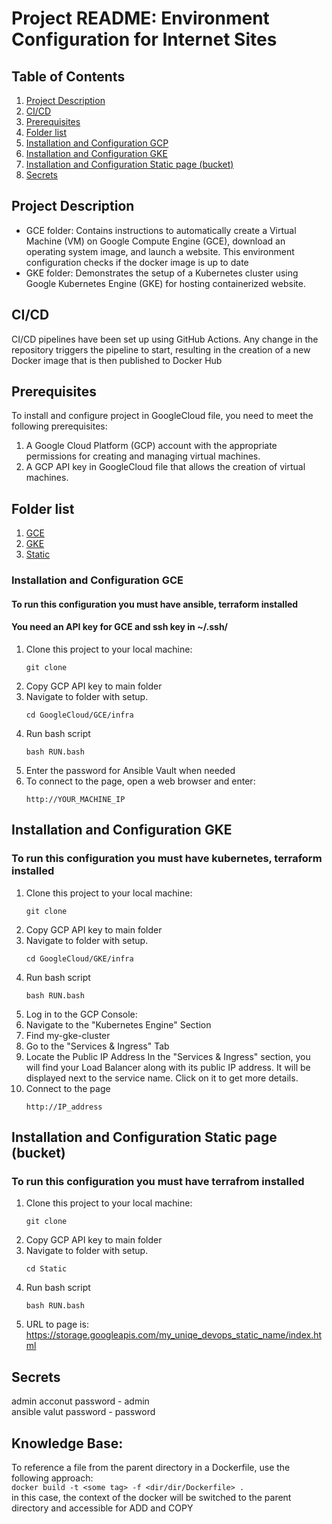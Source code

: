 # Project README: Environment Configuration for Internet Sites

## Table of Contents

1. [Project Description](#project-description)
2. [CI/CD](#cicd)
3. [Prerequisites](#prerequisites)
4. [Folder list](#folder-list)
5. [Installation and Configuration GCP](#installation-and-configuration-gce)
6. [Installation and Configuration GKE](#installation-and-configuration-gke)
7. [Installation and Configuration Static page (bucket)](#installation-and-configuration-static-page-bucket)
8. [Secrets](#secrets)

## Project Description
- GCE folder: Contains instructions to automatically create a Virtual Machine (VM) on Google Compute Engine (GCE), download an operating system image, and launch a website. This environment configuration checks if the docker image is up to date
- GKE folder: Demonstrates the setup of a Kubernetes cluster using Google Kubernetes Engine (GKE) for hosting containerized website.

## CI/CD
CI/CD pipelines have been set up using GitHub Actions. Any change in the repository triggers the pipeline to start, resulting in the creation of a new Docker image that is then published to Docker Hub

## Prerequisites
To install and configure project in GoogleCloud file, you need to meet the following prerequisites:

1. A Google Cloud Platform (GCP) account with the appropriate permissions for creating and managing virtual machines.
2. A GCP API key in GoogleCloud file that allows the creation of virtual machines.

## Folder list
1. [GCE](#installation-and-Configuration-GCE)
2. [GKE](##installation-and-Configuration-GKE)
3. [Static](##Installation-and-Configuration-Static-page-(bucket))

### Installation and Configuration GCE
#### To run this configuration you must have ansible, terraform installed
#### You need an API key for GCE and ssh key in ~/.ssh/

1. Clone this project to your local machine:
   ```shell
   git clone
2. Copy GCP API key to main folder
3. Navigate to folder with setup.
     ```shell
    cd GoogleCloud/GCE/infra
4. Run bash script
     ```shell
    bash RUN.bash
5. Enter the password for Ansible Vault when needed
6. To connect to the page, open a web browser and enter:
    ```shell
    http://YOUR_MACHINE_IP

## Installation and Configuration GKE
### To run this configuration you must have kubernetes, terraform installed

1. Clone this project to your local machine:
   ```shell
   git clone
2. Copy GCP API key to main folder
3. Navigate to folder with setup.
     ```shell
    cd GoogleCloud/GKE/infra
4. Run bash script
     ```shell
    bash RUN.bash
5. Log in to the GCP Console:
6. Navigate to the "Kubernetes Engine" Section
7. Find my-gke-cluster
8. Go to the "Services & Ingress" Tab
9. Locate the Public IP Address
    In the "Services & Ingress" section, you will find your Load Balancer along with its public IP address. It will be displayed next to the service name. Click on it to get more details.
10. Connect to the page
    ```shell
    http://IP_address

## Installation and Configuration Static page (bucket)
### To run this configuration you must have terrafrom installed
1. Clone this project to your local machine:
   ```shell
   git clone
2. Copy GCP API key to main folder
3. Navigate to folder with setup.
     ```shell
    cd Static
4. Run bash script
     ```shell
    bash RUN.bash
5. URL to page is:  
    https://storage.googleapis.com/my_uniqe_devops_static_name/index.html

## Secrets
admin acconut password - admin  
ansible valut password - password

## Knowledge Base:
To reference a file from the parent directory in a Dockerfile, use the following approach:  
```docker build -t <some tag> -f <dir/dir/Dockerfile> .```  
in this case, the context of the docker will be switched to the parent directory and accessible for ADD and COPY